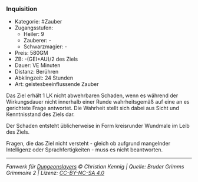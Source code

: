 ### Inquisition

- Kategorie: #Zauber
- Zugangsstufen:
  - Heiler: 9
  - Zauberer: -
  - Schwarzmagier: -
- Preis: 580GM
- ZB: -(GEI+AU)/2 des Ziels
- Dauer: VE Minuten
- Distanz: Berühren
- Abklingzeit: 24 Stunden
- Art: geistesbeeinflussende Zauber



Das Ziel erhält 1 LK nicht abwehrbaren Schaden, wenn es während der Wirkungsdauer nicht innerhalb einer Runde wahrheitsgemäß auf eine an es gerichtete Frage antwortet. Die Wahrheit stellt sich dabei aus Sicht und Kenntnisstand des Ziels dar.

Der Schaden entsteht üblicherweise in Form kreisrunder Wundmale im Leib des Ziels.

Fragen, die das Ziel nicht versteht - gleich ob aufgrund mangelnder Intelligenz oder Sprachfertigkeiten - muss es nicht beantworten.

---

_Fanwerk für [Dungeonslayers](https://www.dungeonslayers.net/) © Christian Kennig | Quelle: Bruder Grimms Grimmoire 2 | Lizenz: [CC-BY-NC-SA 4.0](https://creativecommons.org/licenses/by-nc-sa/4.0/deed.de)_
